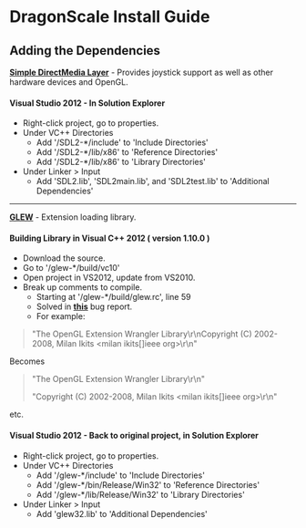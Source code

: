 # DragonScale Install Guide

## Adding the Dependencies

[**Simple DirectMedia Layer**](http://www.libsdl.org/tmp/download-2.0.php) - Provides joystick support as well as other hardware devices and OpenGL.
#### Visual Studio 2012 - In Solution Explorer
- Right-click project, go to properties.
- Under VC++ Directories
	- Add '<SDL2 Path>/SDL2-*/include' to 'Include Directories'
	- Add '<SDL2 Path>/SDL2-*/lib/x86' to 'Reference Directories'
	- Add '<SDL2 Path>/SDL2-*/lib/x86' to 'Library Directories'
- Under Linker > Input
	- Add 'SDL2.lib', 'SDL2main.lib', and 'SDL2test.lib' to 'Additional Dependencies'

---

[**GLEW**](http://glew.sourceforge.net/) - Extension loading library.
#### Building Library in Visual C++ 2012 ( version 1.10.0 )
- Download the source.
- Go to '<GLEW Path>/glew-*/build/vc10'
- Open project in VS2012, update from VS2010.
- Break up comments to compile.
	- Starting at '<GLEW Path>/glew-*/build/glew.rc', line 59
	- Solved in [**this**](http://sourceforge.net/p/glew/bugs/201/) bug report.
	- For example:

> "The OpenGL Extension Wrangler Library\r\nCopyright (C) 2002-2008, Milan Ikits <milan ikits[]ieee org>\r\n"

Becomes

> "The OpenGL Extension Wrangler Library\r\n"
> 
> "Copyright (C) 2002-2008, Milan Ikits <milan ikits[]ieee org>\r\n"

etc.

#### Visual Studio 2012 - Back to original project, in Solution Explorer
- Right-click project, go to properties.
- Under VC++ Directories
	- Add '<GLEW Path>/glew-*/include' to 'Include Directories'
	- Add '<GLEW Path>/glew-*/bin/Release/Win32' to 'Reference Directories'
	- Add '<GLEW Path>/glew-*/lib/Release/Win32' to 'Library Directories'
- Under Linker > Input
	- Add 'glew32.lib' to 'Additional Dependencies'
